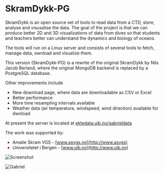 # SkramDykk-PG

SkramDykk is an open source set of tools to read data from a CTD,
store, analyse and visusalise the data.  The goal of the project is
that we can produce better 2D and 3D visualizations of data from dives
so that students and teachers better can understand the dynamics and
biology of oceans.

The tools will run on a Linux server and consists of several tools to
fetch, manage data, ownload and visualize them.

This version (SkramDykk-PG) is a rewrite of the original SkramDykk by
Nils Jacob Berland, where the original MongoDB backend is replaced by
a PostgreSQL database.

Other improvements include
* New download page, where data are downloadable as CSV or Excel
* Better performance
* More time resampling intervals available
* Weather data (air temperature, windspeed, wind direction) available for dwnload 

At present the server is located at
[ektedata.uib.no/gabrieldata](https://ektedata.uib.no/gabrieldata/)

The work was supported by:

* Amalie Skram VGS - [www.asvgs.no](http://www.asvgs)
* Universitetet i Bergen - [www.uib.no](http://www.uib.no)


![Screenshot](https://github.com/njberland/SkramDykk/blob/master/screenshots/Screenshot%20temperature.png "Screenshot")

![Gabriel](https://github.com/njberland/SkramDykk/blob/master/screenshots/gabriel.JPG "Gabriel")



